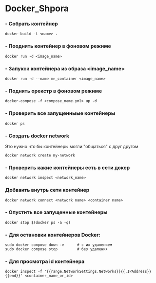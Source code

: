# Docker_Shpora

### - Собрать контейнер 
```
docker build -t <name> .
```
### - Пооднять контейнер в фоновом режиме
```
docker run -d <image_name>
```
### - Запукск контейнера из образа <image_name>
```
docker run -d --name mн_container <image_name>
```
### - Поднять орекстр в фоновом режиме 
```
docker-compose -f <compose_name.yml> up -d
```

### - Проверить все запущенныые контейнеры 
```
docker ps
```

### - Создать docker network 
Это нужно что бы контейнеры могли "общаться" с друг другом
```
docker network create my-network
```

### - Проверить какие контейнеры есть в сети докер 
```
docker network inspect <network_name>
```

### Добваить внутрь сети контейнер
```
docker network connect <network name> <container name>
```

### - Опустить все запущенные контейнеры 
```
docker stop $(docker ps -a -q)
```

### - Для остановки контейнеров Docker:
```
sudo docker compose down -v      # с их удалением
sudo docker compose stop         # без удаления
```

### - Для просмотра id контейнера
```
docker inspect -f '{{range.NetworkSettings.Networks}}{{.IPAddress}}{{end}}' <container_name_or_id>
```
